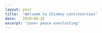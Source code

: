 ```yaml
---
layout: post
title:  "Welcome to Chinmoy controversies"
date:   2020-06-25
excerpt: "inner peace everlasting"
---
```

